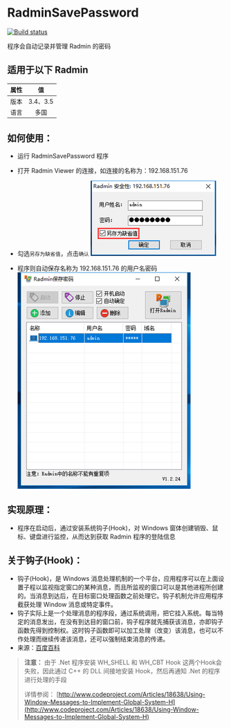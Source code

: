 # RadminSavePassword

[![Build status](https://ci.appveyor.com/api/projects/status/rdbyia8eoogscfed?svg=true)](https://ci.appveyor.com/project/xjj0906/radminsavepassword)

程序会自动记录并管理 Radmin 的密码

## **适用于以下 Radmin**

| 属性 |   值   |
|------|:------:|
| 版本 |3.4、3.5|
| 语言 |  多国  |

## **如何使用：**

* 运行 RadminSavePassword 程序
* 打开 Radmin Viewer 的连接，如连接的名称为：192.168.151.76
* 勾选`另存为缺省值`，点击`确认`
    ![20190226132523](/Images/20190226132523.png)

* 程序则自动保存名称为 192.168.151.76 的用户名密码
    ![20190226132619](/Images/20190226132619.png)

## **实现原理：** 

- 程序在启动后，通过安装系统钩子(Hook)，对 Windows 窗体创建销毁、鼠标、键盘进行监控，从而达到获取 Radmin 程序的登陆信息

## **关于钩子(Hook)：**

- 钩子(Hook)，是 Windows 消息处理机制的一个平台，应用程序可以在上面设置子程以监视指定窗口的某种消息，而且所监视的窗口可以是其他进程所创建的。当消息到达后，在目标窗口处理函数之前处理它。钩子机制允许应用程序截获处理 Window 消息或特定事件。
- 钩子实际上是一个处理消息的程序段，通过系统调用，把它挂入系统。每当特定的消息发出，在没有到达目的窗口前，钩子程序就先捕获该消息，亦即钩子函数先得到控制权。这时钩子函数即可以加工处理（改变）该消息，也可以不作处理而继续传递该消息，还可以强制结束消息的传递。
- 来源：[百度百科]

> **注意：** 由于 .Net 程序安装 WH_SHELL 和 WH_CBT Hook 这两个Hook会失败，因此通过 C++ 的 DLL 间接地安装 Hook，然后再通知 .Net 的程序进行处理的手段
>
> 详情参阅：
> [http://www.codeproject.com/Articles/18638/Using-Window-Messages-to-Implement-Global-System-H](http://www.codeproject.com/Articles/18638/Using-Window-Messages-to-Implement-Global-System-H)

[百度百科]:http://baike.baidu.com/link?url=vvhHuJDnkVN4IaE319drtMogwGv4Jf-ra3Cik8IcMHvf8iqUsa2noXU42twUMYq9VZyfK1Aml_ApNXzx80C0Q_
